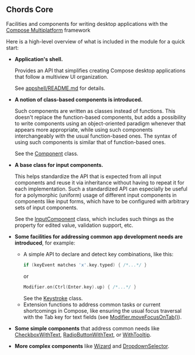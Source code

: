 ## Chords Core
Facilities and components for writing desktop applications with 
the [Compose Multiplatform](https://www.jetbrains.com/lp/compose-multiplatform/) framework

Here is a high-level overview of what is included in the module for 
a quick start:

- **Application's shell.**

  Provides an API that simplifies creating Compose desktop applications that
  follow a multiview UI organization.

  See [appshell/README.md](src/main/kotlin/io/spine/chords/appshell/README.md)
  for details.

- **A notion of class-based components is introduced.** 

  Such components are written as classes instead of functions. This doesn't 
  replace the function-based components, but adds a possibility to write 
  components using an object-oriented paradigm whenever that appears more
  appropriate, while using such components interchangeably with the usual
  function-based ones. The syntax of using such components is similar that of
  function-based ones.
   
  See the 
  [Component](src/main/kotlin/io/spine/chords/Component.kt) class.

- **A base class for input components.**

  This helps standardize the API that is expected from all input components and
  reuse it via inheritance without having to repeat it for each implementation.
  Such a standardized API can especially be useful for a polymorphic (uniform)
  usage of different input components in components like input forms, which have
  to be configured with arbitrary sets of input components.

  See the [InputComponent](src/main/kotlin/io/spine/chords/InputComponent.kt)
  class, which includes such things as the property for edited value, validation
  support, etc.

- **Some facilities for addressing common app development needs are introduced**,
  for example:
  - A simple API to declare and detect key combinations, like this:
    ```kotlin
    if (keyEvent matches 'x'.key.typed) { /*...*/ }
    ```
    or
    ```kotlin
    Modifier.on(Ctrl(Enter.key).up) { /*...*/ }
    ```
    See the [Keystroke](src/main/kotlin/io/spine/chords/keyboard/Keystroke.kt)
    class.
  - Extension functions to address common tasks or current shortcomings in
    Compose, like ensuring the usual focus traversal with the Tab key for text
    fields (see [Modifier.moveFocusOnTab()](src/main/kotlin/io/spine/chords/primitive/TextFieldExts.kt)).

- **Some simple components** that address common needs like
  [CheckboxWithText](src/main/kotlin/io/spine/chords/primitive/CheckboxWithText.kt),
  [RadioButtonWithText](src/main/kotlin/io/spine/chords/primitive/RadioButtonWithText.kt),
  or [WithTooltip](src/main/kotlin/io/spine/chords/layout/WithTooltip.kt).

- **More complex components** like
    [Wizard](src/main/kotlin/io/spine/chords/layout/Wizard.kt) and 
    [DropdownSelector](src/main/kotlin/io/spine/chords/DropdownSelector.kt). 
